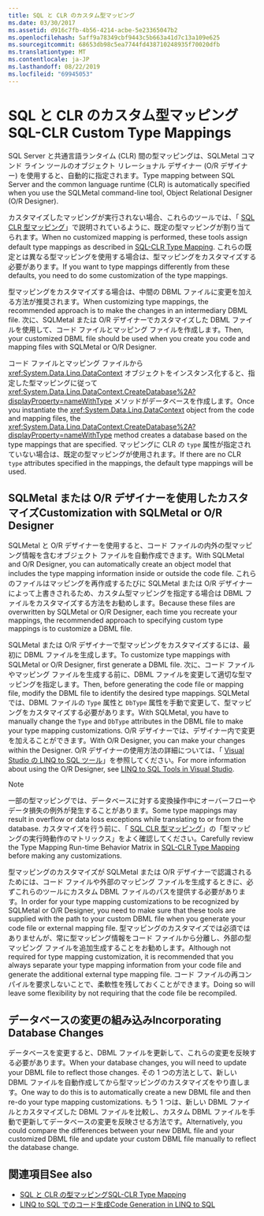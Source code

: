 ```yaml
---
title: SQL と CLR のカスタム型マッピング
ms.date: 03/30/2017
ms.assetid: d916c7fb-4b56-4214-acbe-5e23365047b2
ms.openlocfilehash: 5aff9a78349cbf9443c5b663a41d7c13a109e625
ms.sourcegitcommit: 68653db98c5ea7744fd438710248935f70020dfb
ms.translationtype: MT
ms.contentlocale: ja-JP
ms.lasthandoff: 08/22/2019
ms.locfileid: "69945053"
---
```

# <a name="sql-clr-custom-type-mappings"></a><span data-ttu-id="55c86-102">SQL と CLR のカスタム型マッピング</span><span class="sxs-lookup"><span data-stu-id="55c86-102">SQL-CLR Custom Type Mappings</span></span>
<span data-ttu-id="55c86-103">SQL Server と共通言語ランタイム (CLR) 間の型マッピングは、SQLMetal コマンド ライン ツールのオブジェクト リレーショナル デザイナー (O/R デザイナー) を使用すると、自動的に指定されます。</span><span class="sxs-lookup"><span data-stu-id="55c86-103">Type mapping between SQL Server and the common language runtime (CLR) is automatically specified when you use the SQLMetal command-line tool, Object Relational Designer (O/R Designer).</span></span>  
  
 <span data-ttu-id="55c86-104">カスタマイズしたマッピングが実行されない場合、これらのツールでは、「 [SQL CLR 型マッピング](../../../../../../docs/framework/data/adonet/sql/linq/sql-clr-type-mapping.md)」で説明されているように、既定の型マッピングが割り当てられます。</span><span class="sxs-lookup"><span data-stu-id="55c86-104">When no customized mapping is performed, these tools assign default type mappings as described in [SQL-CLR Type Mapping](../../../../../../docs/framework/data/adonet/sql/linq/sql-clr-type-mapping.md).</span></span> <span data-ttu-id="55c86-105">これらの既定とは異なる型マッピングを使用する場合は、型マッピングをカスタマイズする必要があります。</span><span class="sxs-lookup"><span data-stu-id="55c86-105">If you want to type mappings differently from these defaults, you need to do some customization of the type mappings.</span></span>  
  
 <span data-ttu-id="55c86-106">型マッピングをカスタマイズする場合は、中間の DBML ファイルに変更を加える方法が推奨されます。</span><span class="sxs-lookup"><span data-stu-id="55c86-106">When customizing type mappings, the recommended approach is to make the changes in an intermediary DBML file.</span></span> <span data-ttu-id="55c86-107">次に、SQLMetal または O/R デザイナーでカスタマイズした DBML ファイルを使用して、コード ファイルとマッピング ファイルを作成します。</span><span class="sxs-lookup"><span data-stu-id="55c86-107">Then, your customized DBML file should be used when you create you code and mapping files with SQLMetal or O/R Designer.</span></span>  
  
 <span data-ttu-id="55c86-108">コード ファイルとマッピング ファイルから <xref:System.Data.Linq.DataContext> オブジェクトをインスタンス化すると、指定した型マッピングに従って <xref:System.Data.Linq.DataContext.CreateDatabase%2A?displayProperty=nameWithType> メソッドがデータベースを作成します。</span><span class="sxs-lookup"><span data-stu-id="55c86-108">Once you instantiate the <xref:System.Data.Linq.DataContext> object from the code and mapping files, the <xref:System.Data.Linq.DataContext.CreateDatabase%2A?displayProperty=nameWithType> method creates a database based on the type mappings that are specified.</span></span> <span data-ttu-id="55c86-109">マッピングに CLR の `type` 属性が指定されていない場合は、既定の型マッピングが使用されます。</span><span class="sxs-lookup"><span data-stu-id="55c86-109">If there are no CLR `type` attributes specified in the mappings, the default type mappings will be used.</span></span>  
  
## <a name="customization-with-sqlmetal-or-or-designer"></a><span data-ttu-id="55c86-110">SQLMetal または O/R デザイナーを使用したカスタマイズ</span><span class="sxs-lookup"><span data-stu-id="55c86-110">Customization with SQLMetal or O/R Designer</span></span>  
 <span data-ttu-id="55c86-111">SQLMetal と O/R デザイナーを使用すると、コード ファイルの内外の型マッピング情報を含むオブジェクト ファイルを自動作成できます。</span><span class="sxs-lookup"><span data-stu-id="55c86-111">With SQLMetal and O/R Designer, you can automatically create an object model that includes the type mapping information inside or outside the code file.</span></span> <span data-ttu-id="55c86-112">これらのファイルはマッピングを再作成するたびに SQLMetal または O/R デザイナーによって上書きされるため、カスタム型マッピングを指定する場合は DBML ファイルをカスタマイズする方法をお勧めします。</span><span class="sxs-lookup"><span data-stu-id="55c86-112">Because these files are overwritten by SQLMetal or O/R Designer, each time you recreate your mappings, the recommended approach to specifying custom type mappings is to customize a DBML file.</span></span>  
  
 <span data-ttu-id="55c86-113">SQLMetal または O/R デザイナーで型マッピングをカスタマイズするには、最初に DBML ファイルを生成します。</span><span class="sxs-lookup"><span data-stu-id="55c86-113">To customize type mappings with SQLMetal or O/R Designer, first generate a DBML file.</span></span> <span data-ttu-id="55c86-114">次に、コード ファイルやマッピング ファイルを生成する前に、DBML ファイルを変更して適切な型マッピングを指定します。</span><span class="sxs-lookup"><span data-stu-id="55c86-114">Then, before generating the code file or mapping file, modify the DBML file to identify the desired type mappings.</span></span> <span data-ttu-id="55c86-115">SQLMetal では、DBML ファイルの `Type` 属性と `DbType` 属性を手動で変更して、型マッピングをカスタマイズする必要があります。</span><span class="sxs-lookup"><span data-stu-id="55c86-115">With SQLMetal, you have to manually change the `Type` and `DbType` attributes in the DBML file to make your type mapping customizations.</span></span> <span data-ttu-id="55c86-116">O/R デザイナーでは、デザイナー内で変更を加えることができます。</span><span class="sxs-lookup"><span data-stu-id="55c86-116">With O/R Designer, you can make your changes within the Designer.</span></span> <span data-ttu-id="55c86-117">O/R デザイナーの使用方法の詳細については、「 [Visual Studio の LINQ to SQL ツール](/visualstudio/data-tools/linq-to-sql-tools-in-visual-studio2)」を参照してください。</span><span class="sxs-lookup"><span data-stu-id="55c86-117">For more information about using the O/R Designer, see [LINQ to SQL Tools in Visual Studio](/visualstudio/data-tools/linq-to-sql-tools-in-visual-studio2).</span></span>  
  
> [!NOTE]
> <span data-ttu-id="55c86-118">一部の型マッピングでは、データベースに対する変換操作中にオーバーフローやデータ損失の例外が発生することがあります。</span><span class="sxs-lookup"><span data-stu-id="55c86-118">Some type mappings may result in overflow or data loss exceptions while translating to or from the database.</span></span> <span data-ttu-id="55c86-119">カスタマイズを行う前に、「 [SQL CLR 型マッピング](../../../../../../docs/framework/data/adonet/sql/linq/sql-clr-type-mapping.md)」の「型マッピングの実行時動作のマトリックス」をよく確認してください。</span><span class="sxs-lookup"><span data-stu-id="55c86-119">Carefully review the Type Mapping Run-time Behavior Matrix in [SQL-CLR Type Mapping](../../../../../../docs/framework/data/adonet/sql/linq/sql-clr-type-mapping.md) before making any customizations.</span></span>  
  
 <span data-ttu-id="55c86-120">型マッピングのカスタマイズが SQLMetal または O/R デザイナーで認識されるためには、コード ファイルや外部のマッピング ファイルを生成するときに、必ずこれらのツールにカスタム DBML ファイルのパスを提供する必要があります。</span><span class="sxs-lookup"><span data-stu-id="55c86-120">In order for your type mapping customizations to be recognized by SQLMetal or O/R Designer, you need to make sure that these tools are supplied with the path to your custom DBML file when you generate your code file or external mapping file.</span></span> <span data-ttu-id="55c86-121">型マッピングのカスタマイズでは必須ではありませんが、常に型マッピング情報をコード ファイルから分離し、外部の型マッピング ファイルを追加生成することをお勧めします。</span><span class="sxs-lookup"><span data-stu-id="55c86-121">Although not required for type mapping customization, it is recommended that you always separate your type mapping information from your code file and generate the additional external type mapping file.</span></span> <span data-ttu-id="55c86-122">コード ファイルの再コンパイルを要求しないことで、柔軟性を残しておくことができます。</span><span class="sxs-lookup"><span data-stu-id="55c86-122">Doing so will leave some flexibility by not requiring that the code file be recompiled.</span></span>  
  
## <a name="incorporating-database-changes"></a><span data-ttu-id="55c86-123">データベースの変更の組み込み</span><span class="sxs-lookup"><span data-stu-id="55c86-123">Incorporating Database Changes</span></span>  
 <span data-ttu-id="55c86-124">データベースを変更すると、DBML ファイルを更新して、これらの変更を反映する必要があります。</span><span class="sxs-lookup"><span data-stu-id="55c86-124">When your database changes, you will need to update your DBML file to reflect those changes.</span></span> <span data-ttu-id="55c86-125">その 1 つの方法として、新しい DBML ファイルを自動作成してから型マッピングのカスタマイズをやり直します。</span><span class="sxs-lookup"><span data-stu-id="55c86-125">One way to do this is to automatically create a new DBML file and then re-do your type mapping customizations.</span></span> <span data-ttu-id="55c86-126">もう 1 つは、新しい DBML ファイルとカスタマイズした DBML ファイルを比較し、カスタム DBML ファイルを手動で更新してデータベースの変更を反映させる方法です。</span><span class="sxs-lookup"><span data-stu-id="55c86-126">Alternatively, you could compare the differences between your new DBML file and your customized DBML file and update your custom DBML file manually to reflect the database change.</span></span>  
  
## <a name="see-also"></a><span data-ttu-id="55c86-127">関連項目</span><span class="sxs-lookup"><span data-stu-id="55c86-127">See also</span></span>

- [<span data-ttu-id="55c86-128">SQL と CLR の型マッピング</span><span class="sxs-lookup"><span data-stu-id="55c86-128">SQL-CLR Type Mapping</span></span>](../../../../../../docs/framework/data/adonet/sql/linq/sql-clr-type-mapping.md)
- [<span data-ttu-id="55c86-129">LINQ to SQL でのコード生成</span><span class="sxs-lookup"><span data-stu-id="55c86-129">Code Generation in LINQ to SQL</span></span>](../../../../../../docs/framework/data/adonet/sql/linq/code-generation-in-linq-to-sql.md)
